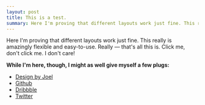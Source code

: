 ```yaml
---
layout: post
title: This is a test.
summary: Here I'm proving that different layouts work just fine. This really is amazingly flexible and easy-to-use.
---
```


Here I'm proving that different layouts work just fine. This really is amazingly flexible and easy-to-use. Really &mdash; that's all this is. Click me, don't click me. I don't care!

**While I'm here, though, I might as well give myself a few plugs:**

* [Design by Joel](http://designbyjoel.com)
* [Github](https://github.com/joelhans)
* [Dribbble](http://dribbble.com/joelhans)
* [Twitter](http://twitter.com/joelhans)

